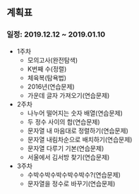 ## 계획표

### 일정: 2019.12.12 ~ 2019.01.10

* 1주차
    * 모의고사(완전탐색)
    * K번째 수(정렬)
    * 체육복(탐욕법)
    * 2016년(연습문제)
    * 가운데 글자 가져오기(연습문제)
* 2주차
    * 나누어 떨어지는 숫자 배열(연습문제)
    * 두 정수 사이의 합(연습문제)
    * 문자열 내 마음대로 정렬하기(연습문제)
    * 문자열 내림차순으로 배치하기(연습문제)
    * 문자열 다루기 기본(연습문제)
    * 서울에서 김서방 찾기(연습문제)
* 3주차
    * 수박수박수박수박수박수?(연습문제)
    * 문자열을 정수로 바꾸기(연습문제)
